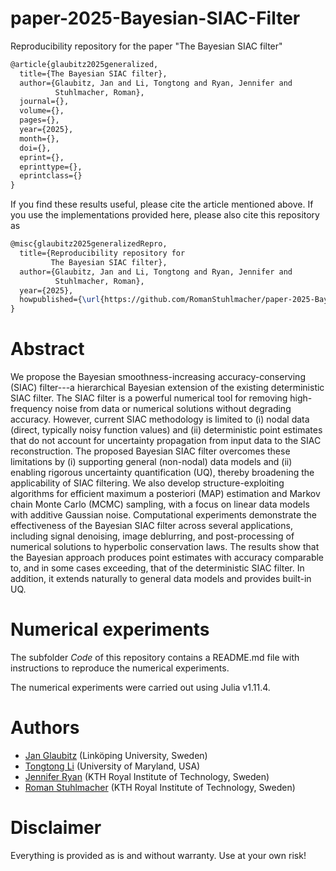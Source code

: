 # paper-2025-Bayesian-SIAC-Filter
Reproducibility repository for the paper "The Bayesian SIAC filter"

```latex
@article{glaubitz2025generalized,
  title={The Bayesian SIAC filter},
  author={Glaubitz, Jan and Li, Tongtong and Ryan, Jennifer and
          Stuhlmacher, Roman},
  journal={},
  volume={},
  pages={},
  year={2025},
  month={},
  doi={},
  eprint={},
  eprinttype={},
  eprintclass={}
}
```


If you find these results useful, please cite the article mentioned above. If you use the implementations provided here, please also cite this repository as

```latex
@misc{glaubitz2025generalizedRepro,
  title={Reproducibility repository for
         The Bayesian SIAC filter},
  author={Glaubitz, Jan and Li, Tongtong and Ryan, Jennifer and
          Stuhlmacher, Roman},
  year={2025},
  howpublished={\url{https://github.com/RomanStuhlmacher/paper-2025-Bayesian-SIAC-Filter}}
}
```

# Abstract

We propose the Bayesian smoothness-increasing accuracy-conserving (SIAC) filter---a hierarchical Bayesian extension of the existing deterministic SIAC filter. 
The SIAC filter is a powerful numerical tool for removing high-frequency noise from data or numerical solutions without degrading accuracy.
However, current SIAC methodology is limited to (i) nodal data (direct, typically noisy function values) and (ii) deterministic point estimates that do not account for uncertainty propagation from input data to the SIAC reconstruction.
The proposed Bayesian SIAC filter overcomes these limitations by (i) supporting general (non-nodal) data models and (ii) enabling rigorous uncertainty quantification (UQ), thereby broadening the applicability of SIAC filtering.
We also develop structure-exploiting algorithms for efficient maximum a posteriori (MAP) estimation and Markov chain Monte Carlo (MCMC) sampling, with a focus on linear data models with additive Gaussian noise.
Computational experiments demonstrate the effectiveness of the Bayesian SIAC filter across several applications, including signal denoising, image deblurring, and post-processing of numerical solutions to hyperbolic conservation laws. 
The results show that the Bayesian approach produces point estimates with accuracy comparable to, and in some cases exceeding, that of the deterministic SIAC filter. 
In addition, it extends naturally to general data models and provides built-in UQ.


# Numerical experiments

The subfolder _Code_ of this repository contains a README.md file with instructions to reproduce the numerical experiments.

The numerical experiments were carried out using Julia v1.11.4.


# Authors

- [Jan Glaubitz](https://www.janglaubitz.com) (Linköping University, Sweden)
- [Tongtong Li](https://tongtong-li.github.io) (University of Maryland, USA)
- [Jennifer Ryan](https://sites.google.com/view/jennifer-k-ryan/home) (KTH Royal Institute of Technology, Sweden)
- [Roman Stuhlmacher](https://www.kth.se/profile/romanst?l=en) (KTH Royal Institute of Technology, Sweden)

# Disclaimer

Everything is provided as is and without warranty. Use at your own risk!

